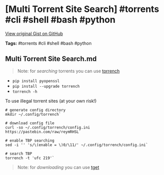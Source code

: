 # [Multi Torrent Site Search] #torrents #cli #shell #bash #python

[View original Gist on GitHub](https://gist.github.com/Integralist/5681fd7e4259edb972771a830d074b4a)

**Tags:** #torrents #cli #shell #bash #python

## Multi Torrent Site Search.md

> Note: for _searching_ torrents you can use [torrench](https://github.com/kryptxy/torrench)

- `pip install pyopenssl`
- `pip install --upgrade torrench`
- `torrench -h`

To use illegal torrent sites (at your own risk!)

```
# generate config directory
mkdir ~/.config/torrench`

# download config file
curl -so ~/.config/torrench/config.ini https://pastebin.com/raw/reymRHSL`

# enable TBP searching
sed -i '' 's/\(enable = \)0/\11/' ~/.config/torrench/config.ini`

# search TBP
torrench -t 'ufc 219'`
```

> Note: for _downloading_ you can use [tget](https://github.com/jeffjose/tget)


